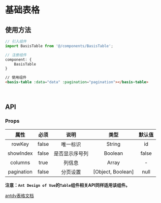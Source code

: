 # 基础表格
## 使用方法
```js
// 引入组件
import BasisTable from '@/components/BasisTable';
```
```js
// 注册组件
component: {
    BasisTable
}
```
```html
// 使用组件
<basis-table :data="data" :pagination="pagination"></basis-table>
```
<br />

## API
### Props

属性|必须|说明|类型|默认值
:---:|:---:|:---:|:---:|:---:
rowKey|false|唯一标识|String|id
showIndex|false|是否显示序号列|Boolean|false
columns|true|列信息|Array|-
pagination|false|分页设置|[Object, Boolean]|null


**注意：`Ant Design of Vue`的`Table`组件相关API同样适用该组件。**

[antdv表格文档](https://2x.antdv.com/components/table-cn)
